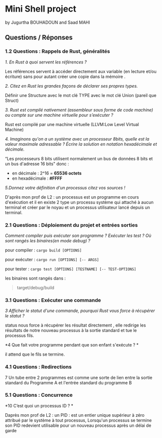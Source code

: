 # Mini Shell project 
by Jugurtha BOUHADOUN and Saad MAHI

## Questions / Réponses

### 1.2 Questions : Rappels de Rust, généralités 

*1. En Rust à quoi servent les références ?*

Les références servent à accéder directement aux variable (en lecture et/ou écriture) sans pour autant créer une copie dans la mémoire .

*2. Citez en Rust les grandes façons de déclarer ses propres types.*

Définir une Structure
avec le mot clé TYPE
avec le mot clé Union (pareil que Struct)

*3. Rust est compilé nativement (assembleur sous forme de code machine) ou compte sur une machine virtuelle pour s’exécuter ?*

Rust est compilé par une machine virtuelle (LLVM:Low Level Virtual Machine)

*4. Imaginons qu'on a un système avec un processeur 8bits, quelle est la valeur maximale adressable ? Écrire la solution en notation hexadécimale et décimale.*

“Les processeurs 8 bits utilisent normalement un bus de données 8 bits et un bus d'adresse 16 bits"  donc :

 - en décimale : 2^16 = **65536 octets**
 - en hexadécimale : **#FFFF**

*5.Donnez votre définition d'un processus citez vos sources !*

D'après mon prof de L2 :
un processus est un programme en cours d'exécution et il en existe 2 type un processu système qui attaché à aucun terminal et créer par le noyau
et un processus utilisateur lancé depuis un terminal.


### 2.1 Questions : Déploiement du projet et entrées sorties

*Comment compiler puis exécuter son programme ? Exécuter les test ? Où sont rangés les binaires(en mode debug) ?*

pour compiler : `cargo build [OPTIONS]`

pour exécuter : `cargo run [OPTIONS] [-- ARGS]`

pour tester : `cargo test [OPTIONS] [TESTNAME] [-- TEST-OPTIONS]`

les binaires sont rangés dans :
>target/debug/build

### 3.1 Questions : Exécuter une commande

*3    Afficher le statut d'une commande, pourquoi Rust vous force à récupérer le statut ?*

status nous force à récupérer les résultat directement , elle redirige les résultats de notre nouveau processus à la sortie standard et tue le processus fils.

*4    Que fait votre programme pendant que son enfant s'exécute ? *

il attend que le fils se termine.

### 4.1 Questions : Redirections 

7    Un tube entre 2 programmes est comme une sorte de lien entre la sortie standard du  Programme A et l'entrée standard du programme B

### 5.1 Questions : Concurrence 

*10   C’est quoi un processus ID ? *

 Daprès mon prof de L2 :
 un PID : est un entier unique supérieur à zéro attribué par le système à tout processus, Lorsqu'un processus se termine son PID redevient utilisable pour un nouveau processus après un délai de garde
